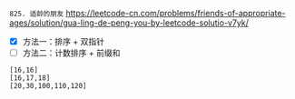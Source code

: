 
`825. 适龄的朋友` https://leetcode-cn.com/problems/friends-of-appropriate-ages/solution/gua-ling-de-peng-you-by-leetcode-solutio-v7yk/
- [x] 方法一：排序 + 双指针
- [ ] 方法二：计数排序 + 前缀和

```
[16,16]
[16,17,18]
[20,30,100,110,120]
```
